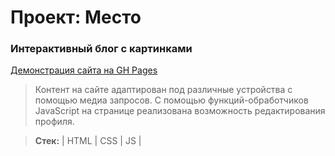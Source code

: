 # Проект: Место

### Интерактивный блог с картинками

[Демонстрация сайта на GH Pages]()
> Контент на сайте адаптирован под различные устройства с помощью медиа запросов. С помощью функций-обработчиков JavaScript на странице реализована возможность редактирования профиля.

> **Стек:** | HTML | CSS | JS |